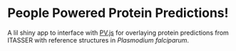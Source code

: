 # People Powered Protein Predictions!

A lil shiny app to interface with [PV.js](https://biasmv.github.io/pv/)
for overlaying protein predictions from ITASSER with 
reference structures in _Plasmodium falciparum_.

